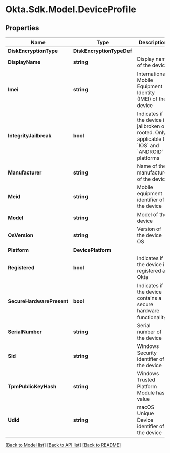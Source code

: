 # Okta.Sdk.Model.DeviceProfile

## Properties

Name | Type | Description | Notes
------------ | ------------- | ------------- | -------------
**DiskEncryptionType** | **DiskEncryptionTypeDef** |  | [optional] 
**DisplayName** | **string** | Display name of the device | 
**Imei** | **string** | International Mobile Equipment Identity (IMEI) of the device | [optional] 
**IntegrityJailbreak** | **bool** | Indicates if the device is jailbroken or rooted. Only applicable to &#x60;IOS&#x60; and &#x60;ANDROID&#x60; platforms | [optional] 
**Manufacturer** | **string** | Name of the manufacturer of the device | [optional] 
**Meid** | **string** | Mobile equipment identifier of the device | [optional] 
**Model** | **string** | Model of the device | [optional] 
**OsVersion** | **string** | Version of the device OS | [optional] 
**Platform** | **DevicePlatform** |  | 
**Registered** | **bool** | Indicates if the device is registered at Okta | 
**SecureHardwarePresent** | **bool** | Indicates if the device contains a secure hardware functionality | [optional] 
**SerialNumber** | **string** | Serial number of the device | [optional] 
**Sid** | **string** | Windows Security identifier of the device | [optional] 
**TpmPublicKeyHash** | **string** | Windows Trusted Platform Module hash value | [optional] 
**Udid** | **string** | macOS Unique Device identifier of the device | [optional] 

[[Back to Model list]](../README.md#documentation-for-models) [[Back to API list]](../README.md#documentation-for-api-endpoints) [[Back to README]](../README.md)

